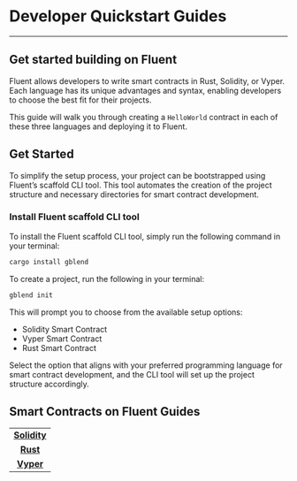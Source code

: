 # Developer Quickstart Guides

---
Get started building on Fluent
---

Fluent allows developers to write smart contracts in Rust, Solidity, or Vyper. Each language has its unique advantages and syntax, enabling developers to choose the best fit for their projects.&#x20;

This guide will walk you through creating a `HelloWorld` contract in each of these three languages and deploying it to Fluent.

## Get Started

To simplify the setup process, your project can be bootstrapped using Fluent’s scaffold CLI tool. This tool automates the creation of the project structure and necessary directories for smart contract development.

### Install Fluent scaffold CLI tool

To install the Fluent scaffold CLI tool, simply run the following command in your terminal:

```bash
cargo install gblend
```

To create a project, run the following in your terminal:

```bash
gblend init
```

This will prompt you to choose from the available setup options:

* Solidity Smart Contract
* Vyper Smart Contract
* Rust Smart Contract

Select the option that aligns with your preferred programming language for smart contract development, and the CLI tool will set up the project structure accordingly.

## Smart Contracts on Fluent Guides

<table data-column-title-hidden data-view="cards">
    <tbody>
        <tr>
            <td align="center">
                <a href="solidity-developer-guide.md"><strong>Solidity</strong></a>
            </td>
        </tr>
        <tr>
            <td align="center">
                <a href="rust-developer-guide.md"><strong>Rust</strong></a>
            </td>
        </tr>
        <tr>
            <td align="center">
                <a href="vyper-developer-guide.md"><strong>Vyper</strong></a>
            </td>
        </tr>
    </tbody>
</table>
